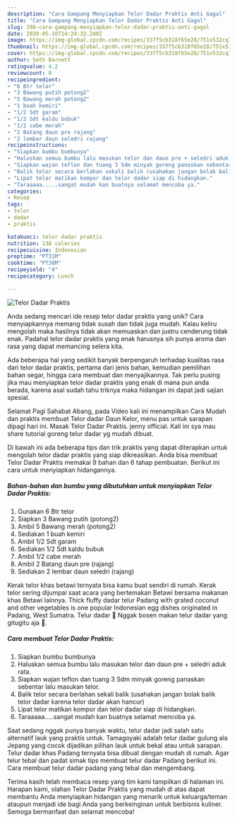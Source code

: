 ```yaml
---
description: "Cara Gampang Menyiapkan Telor Dadar Praktis Anti Gagal"
title: "Cara Gampang Menyiapkan Telor Dadar Praktis Anti Gagal"
slug: 398-cara-gampang-menyiapkan-telor-dadar-praktis-anti-gagal
date: 2020-05-16T14:24:33.240Z
image: https://img-global.cpcdn.com/recipes/337f5cb318f65e28/751x532cq70/telor-dadar-praktis-foto-resep-utama.jpg
thumbnail: https://img-global.cpcdn.com/recipes/337f5cb318f65e28/751x532cq70/telor-dadar-praktis-foto-resep-utama.jpg
cover: https://img-global.cpcdn.com/recipes/337f5cb318f65e28/751x532cq70/telor-dadar-praktis-foto-resep-utama.jpg
author: Seth Barnett
ratingvalue: 4.2
reviewcount: 8
recipeingredient:
- "6 Btr telor"
- "3 Bawang putih potong2"
- "5 Bawang merah potong2"
- "1 buah kemiri"
- "1/2 Sdt garam"
- "1/2 Sdt kaldu bubuk"
- "1/2 cabe merah"
- "2 Batang daun pre rajang"
- "2 lembar daun seledri rajang"
recipeinstructions:
- "Siapkan bumbu bumbunya"
- "Haluskan semua bumbu lalu masukan telor dan daun pre + seledri aduk rata."
- "Siapkan wajan teflon dan tuang 3 Sdm minyak goreng panaskan sebentar lalu masukan telor."
- "Balik telor secara berlahan sekali balik (usahakan jangan bolak balik telor dadar karena telor dadar akan hancur)"
- "Lipat telor matikan kompor dan telor dadar siap di hidangkan."
- "Taraaaaa.....sangat mudah kan buatnya selamat mencoba ya."
categories:
- Resep
tags:
- telor
- dadar
- praktis

katakunci: telor dadar praktis 
nutrition: 138 calories
recipecuisine: Indonesian
preptime: "PT31M"
cooktime: "PT38M"
recipeyield: "4"
recipecategory: Lunch

---
```



![Telor Dadar Praktis](https://img-global.cpcdn.com/recipes/337f5cb318f65e28/751x532cq70/telor-dadar-praktis-foto-resep-utama.jpg)

Anda sedang mencari ide resep telor dadar praktis yang unik? Cara menyiapkannya memang tidak susah dan tidak juga mudah. Kalau keliru mengolah maka hasilnya tidak akan memuaskan dan justru cenderung tidak enak. Padahal telor dadar praktis yang enak harusnya sih punya aroma dan rasa yang dapat memancing selera kita.

Ada beberapa hal yang sedikit banyak berpengaruh terhadap kualitas rasa dari telor dadar praktis, pertama dari jenis bahan, kemudian pemilihan bahan segar, hingga cara membuat dan menyajikannya. Tak perlu pusing jika mau menyiapkan telor dadar praktis yang enak di mana pun anda berada, karena asal sudah tahu triknya maka hidangan ini dapat jadi sajian spesial.

Selamat Pagi Sahabat Abang, pada Video kali ini menampilkan Cara Mudah dan praktis membuat Telor dadar Daun Kelor, menu pas untuk sarapan dipagi hari ini. Masak Telor Dadar Praktis. jenny official. Kali ini sya mau share tutorial goreng telur dadar yg mudah dibuat.


Di bawah ini ada beberapa tips dan trik praktis yang dapat diterapkan untuk mengolah telor dadar praktis yang siap dikreasikan. Anda bisa membuat Telor Dadar Praktis memakai 9 bahan dan 6 tahap pembuatan. Berikut ini cara untuk menyiapkan hidangannya.

<!--inarticleads1-->

##### Bahan-bahan dan bumbu yang dibutuhkan untuk menyiapkan Telor Dadar Praktis:

1. Gunakan 6 Btr telor
1. Siapkan 3 Bawang putih (potong2)
1. Ambil 5 Bawang merah (potong2)
1. Sediakan 1 buah kemiri
1. Ambil 1/2 Sdt garam
1. Sediakan 1/2 Sdt kaldu bubuk
1. Ambil 1/2 cabe merah
1. Ambil 2 Batang daun pre (rajang)
1. Sediakan 2 lembar daun seledri (rajang)


Kerak telor khas betawi ternyata bisa kamu buat sendiri di rumah. Kerak telor sering dijumpai saat acara yang bertemakan Betawi bersama makanan khas Betawi lainnya. Thick fluffy dadar telur Padang with grated coconut and other vegetables is one popular Indonesian egg dishes originated in Padang, West Sumatra. Telur dadar 🍳 Nggak bosen makan telur dadar yang gitugitu aja 🍳. 

<!--inarticleads2-->

##### Cara membuat Telor Dadar Praktis:

1. Siapkan bumbu bumbunya
1. Haluskan semua bumbu lalu masukan telor dan daun pre + seledri aduk rata.
1. Siapkan wajan teflon dan tuang 3 Sdm minyak goreng panaskan sebentar lalu masukan telor.
1. Balik telor secara berlahan sekali balik (usahakan jangan bolak balik telor dadar karena telor dadar akan hancur)
1. Lipat telor matikan kompor dan telor dadar siap di hidangkan.
1. Taraaaaa.....sangat mudah kan buatnya selamat mencoba ya.


Saat sedang nggak punya banyak waktu, telur dadar jadi salah satu alternatif lauk yang praktis untuk. Tamagoyaki adalah telur dadar gulung ala Jepang yang cocok dijadikan pilihan lauk untuk bekal atau untuk sarapan. Telur dadar khas Padang ternyata bisa dibuat dengan mudah di rumah. Agar telur tebal dan padat simak tips membuat telur dadar Padang berikut ini. Cara membuat telur dadar padang yang tebal dan mengembang. 

Terima kasih telah membaca resep yang tim kami tampilkan di halaman ini. Harapan kami, olahan Telor Dadar Praktis yang mudah di atas dapat membantu Anda menyiapkan hidangan yang menarik untuk keluarga/teman ataupun menjadi ide bagi Anda yang berkeinginan untuk berbisnis kuliner. Semoga bermanfaat dan selamat mencoba!
